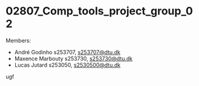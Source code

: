 # 02807_Comp_tools_project_group_02

Members:
- André Godinho s253707, s253707@dtu.dk
- Maxence Marbouty s253730, s253730@dtu.dk
- Lucas Jutard s253050, s2530500@dtu.dk

ugf
